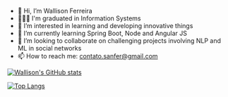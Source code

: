 - 👋 Hi, I’m Wallison Ferreira
- 👨🏾‍🎓 I'm graduated in Information Systems
- 👀 I’m interested in learning and developing innovative things
- 🌱 I’m currently learning Spring Boot, Node and Angular JS
- 💞️ I’m looking to collaborate on challenging projects involving NLP and ML in social networks
- 📫 How to reach me: contato.sanfer@gmail.com

<!---
wallisonferreira/wallisonferreira is a ✨ special ✨ repository because its `README.md` (this file) appears on your GitHub profile.
You can click the Preview link to take a look at your changes.
--->

[![Wallison's GitHub stats](https://github-readme-stats.vercel.app/api?username=wallisonferreira&show_icons=true&theme=merko&count_private=true)](https://github.com/wallisonferreira/github-readme-stats)

[![Top Langs](https://github-readme-stats.vercel.app/api/top-langs/?username=wallisonferreira&layout=compact&theme=merko&count_private=true)](https://github.com/wallisonferreira/github-readme-stats)


